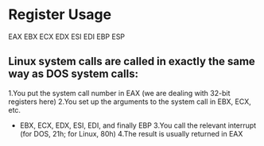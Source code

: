 # Register Usage
EAX 
EBX
ECX
EDX
ESI
EDI
EBP
ESP

## Linux system calls are called in exactly the same way as DOS system calls:
1.You put the system call number in EAX (we are dealing with 32-bit registers here)
2.You set up the arguments to the system call in EBX, ECX, etc.
  * EBX, ECX, EDX, ESI, EDI, and finally EBP
3.You call the relevant interrupt (for DOS, 21h; for Linux, 80h)
4.The result is usually returned in EAX
